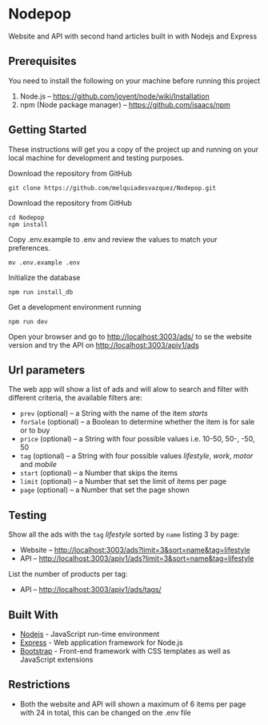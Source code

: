 # Nodepop

Website and API with second hand articles built in with Nodejs and Express

## Prerequisites

You need to install the following on your machine before running this project

1. Node.js  &ndash; <https://github.com/joyent/node/wiki/Installation>
2. npm (Node package manager)  &ndash; <https://github.com/isaacs/npm>

## Getting Started

These instructions will get you a copy of the project up and running on your local machine for development and testing purposes. 

Download the repository from GitHub

```shell
git clone https://github.com/melquiadesvazquez/Nodepop.git
```

Download the repository from GitHub

```shell
cd Nodepop
npm install
```

Copy .env.example to .env and review the values to match your preferences.

```shell
mv .env.example .env
```

Initialize the database

```shell
npm run install_db
```

Get a development environment running

```shell
npm run dev
```

Open your browser and go to <http://localhost:3003/ads/> to se the website version and try the API on <http://localhost:3003/apiv1/ads>

## Url parameters

The web app will show a list of ads and will alow to search and filter with different criteria, the available filters are:

+ `prev` (optional) &ndash; a String with the name of the item *starts*
+ `forSale` (optional) &ndash;  a Boolean to determine whether the item is for sale or to buy
+ `price` (optional) &ndash; a String with four possible values i.e. 10-50, 50-, -50, 50
+ `tag` (optional) &ndash; a String with four possible values *lifestyle*, *work*, *motor* and *mobile*
+ `start` (optional) &ndash; a Number that skips the items
+ `limit` (optional) &ndash; a Number that set the limit of items per page
+ `page` (optional) &ndash; a Number that set the page shown

## Testing

Show all the ads with the `tag` *lifestyle* sorted by `name` listing 3 by page:

+ Website &ndash; <http://localhost:3003/ads?limit=3&sort=name&tag=lifestyle>
+ API &ndash; <http://localhost:3003/apiv1/ads?limit=3&sort=name&tag=lifestyle>

List the number of products per tag:

+ API &ndash; <http://localhost:3003/apiv1/ads/tags/>

## Built With

+ [Nodejs](https://nodejs.org/) - JavaScript run-time environment
+ [Express](http://expressjs.com/) - Web application framework for Node.js
+ [Bootstrap](https://getbootstrap.com/) - Front-end framework with CSS templates as well as JavaScript extensions

## Restrictions

+ Both the website and API will shown a maximum of 6 items per page with 24 in total, this can be changed on the .env file
